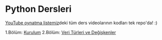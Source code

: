 # Python Dersleri
[YouTube oynatma listemiz](https://www.youtube.com/playlist?list=PLi2glt6IPZ0UxXtsUj2h4CWuE8b-xobbG)deki tüm ders videolarının kodları tek repo'da! :)

1.Bölüm: [Kurulum](https://www.youtube.com/watch?v=EGTltANA2hM&list=PLi2glt6IPZ0UxXtsUj2h4CWuE8b-xobbG&index=1&pp=gAQBiAQB)
2.Bölüm: [Veri Türleri ve Değişkenler](https://www.youtube.com/watch?v=ABC)

